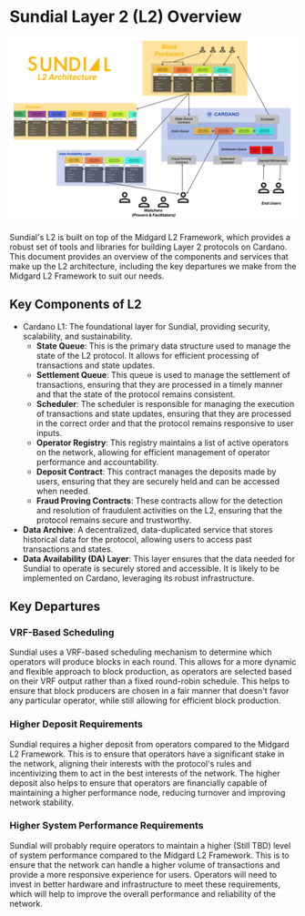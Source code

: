# Sundial Layer 2 (L2) Overview

![L2 Overview](L2Components.png)

Sundial's L2 is built on top of the Midgard L2 Framework, which provides a robust set of tools and libraries for building Layer 2 protocols on Cardano. This document provides an overview of the components and services that make up the L2 architecture, including the key departures we make from the Midgard L2 Framework to suit our needs.

## Key Components of L2
- Cardano L1: The foundational layer for Sundial, providing security, scalability, and sustainability.
  - **State Queue**: This is the primary data structure used to manage the state of the L2 protocol. It allows for efficient processing of transactions and state updates.
  - **Settlement Queue**: This queue is used to manage the settlement of transactions, ensuring that they are processed in a timely manner and that the state of the protocol remains consistent.
  - **Scheduler**: The scheduler is responsible for managing the execution of transactions and state updates, ensuring that they are processed in the correct order and that the protocol remains responsive to user inputs.
  - **Operator Registry**: This registry maintains a list of active operators on the network, allowing for efficient management of operator performance and accountability.
  - **Deposit Contract**: This contract manages the deposits made by users, ensuring that they are securely held and can be accessed when needed.
  - **Fraud Proving Contracts**: These contracts allow for the detection and resolution of fraudulent activities on the L2, ensuring that the protocol remains secure and trustworthy.
- **Data Archive**: A decentralized, data-duplicated service that stores historical data for the protocol, allowing users to access past transactions and states.
- **Data Availability (DA) Layer**: This layer ensures that the data needed for Sundial to operate is securely stored and accessible. It is likely to be implemented on Cardano, leveraging its robust infrastructure.


## Key Departures

### VRF-Based Scheduling
Sundial uses a VRF-based scheduling mechanism to determine which operators will produce blocks in each round. This allows for a more dynamic and flexible approach to block production, as operators are selected based on their VRF output rather than a fixed round-robin schedule. This helps to ensure that block producers are chosen in a fair manner that doesn't favor any particular operator, while still allowing for efficient block production.

### Higher Deposit Requirements
Sundial requires a higher deposit from operators compared to the Midgard L2 Framework. This is to ensure that operators have a significant stake in the network, aligning their interests with the protocol's rules and incentivizing them to act in the best interests of the network. The higher deposit also helps to ensure that operators are financially capable of maintaining a higher performance node, reducing turnover and improving network stability.

### Higher System Performance Requirements
Sundial will probably require operators to maintain a higher (Still TBD) level of system performance compared to the Midgard L2 Framework. This is to ensure that the network can handle a higher volume of transactions and provide a more responsive experience for users. Operators will need to invest in better hardware and infrastructure to meet these requirements, which will help to improve the overall performance and reliability of the network.
